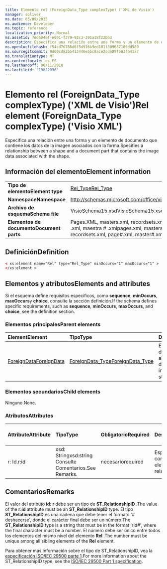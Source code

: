 ```yaml
---
title: Elemento rel (ForeignData_Type complexType) ('XML de Visio')
manager: soliver
ms.date: 03/09/2015
ms.audience: Developer
ms.topic: reference
localization_priority: Normal
ms.assetid: 7ed604ef-e001-f379-92c3-391a18f22bb3
description: Especifica una relación entre una forma y un elemento de documento que contiene los datos de la imagen asociados con la forma.
ms.openlocfilehash: f54cd76788d6f5d916b9ed181f309687109dd589
ms.sourcegitcommit: 9d60cd82b5413446e5bc8ace2cd689f683fb41a7
ms.translationtype: MT
ms.contentlocale: es-ES
ms.lasthandoff: 06/11/2018
ms.locfileid: "19822936"
---
```

# <a name="rel-element-foreigndatatype-complextype-visio-xml"></a><span data-ttu-id="87c4c-103">Elemento rel (ForeignData_Type complexType) ('XML de Visio')</span><span class="sxs-lookup"><span data-stu-id="87c4c-103">Rel element (ForeignData_Type complexType) ('Visio XML')</span></span>

<span data-ttu-id="87c4c-104">Especifica una relación entre una forma y un elemento de documento que contiene los datos de la imagen asociados con la forma.</span><span class="sxs-lookup"><span data-stu-id="87c4c-104">Specifies a relationship between a shape and a document part that contains the image data associated with the shape.</span></span>
  
## <a name="element-information"></a><span data-ttu-id="87c4c-105">Información del elemento</span><span class="sxs-lookup"><span data-stu-id="87c4c-105">Element information</span></span>

|||
|:-----|:-----|
|<span data-ttu-id="87c4c-106">**Tipo de elemento**</span><span class="sxs-lookup"><span data-stu-id="87c4c-106">**Element type**</span></span> <br/> |[<span data-ttu-id="87c4c-107">Rel_Type</span><span class="sxs-lookup"><span data-stu-id="87c4c-107">Rel_Type</span></span>](rel_type-complextypevisio-xml.md) <br/> |
|<span data-ttu-id="87c4c-108">**Namespace**</span><span class="sxs-lookup"><span data-stu-id="87c4c-108">**Namespace**</span></span> <br/> |http://schemas.microsoft.com/office/visio/2012/main  <br/> |
|<span data-ttu-id="87c4c-109">**Archivo de esquema**</span><span class="sxs-lookup"><span data-stu-id="87c4c-109">**Schema file**</span></span> <br/> |<span data-ttu-id="87c4c-110">VisioSchema15.xsd</span><span class="sxs-lookup"><span data-stu-id="87c4c-110">VisioSchema15.xsd</span></span>  <br/> |
|<span data-ttu-id="87c4c-111">**Elementos de documento**</span><span class="sxs-lookup"><span data-stu-id="87c4c-111">**Document parts**</span></span> <br/> |<span data-ttu-id="87c4c-112">Pages.XML, masters.xml, recordsets.xml, página # .xml, maestra # .xml</span><span class="sxs-lookup"><span data-stu-id="87c4c-112">pages.xml, masters.xml, recordsets.xml, page#.xml, master#.xml</span></span>  <br/> |
   
## <a name="definition"></a><span data-ttu-id="87c4c-113">Definición</span><span class="sxs-lookup"><span data-stu-id="87c4c-113">Definition</span></span>

```XML
< xs:element name="Rel" type="Rel_Type" minOccurs="1" maxOccurs="1" >
</xs:element >
```

## <a name="elements-and-attributes"></a><span data-ttu-id="87c4c-114">Elementos y atributos</span><span class="sxs-lookup"><span data-stu-id="87c4c-114">Elements and attributes</span></span>

<span data-ttu-id="87c4c-115">Si el esquema define requisitos específicos, como **sequence**, **minOccurs**, **maxOccurs**y **choice**, consulte la sección definición.</span><span class="sxs-lookup"><span data-stu-id="87c4c-115">If the schema defines specific requirements, such as **sequence**, **minOccurs**, **maxOccurs**, and **choice**, see the definition section.</span></span> 
  
### <a name="parent-elements"></a><span data-ttu-id="87c4c-116">Elementos principales</span><span class="sxs-lookup"><span data-stu-id="87c4c-116">Parent elements</span></span>

|<span data-ttu-id="87c4c-117">**Element**</span><span class="sxs-lookup"><span data-stu-id="87c4c-117">**Element**</span></span>|<span data-ttu-id="87c4c-118">**Tipo**</span><span class="sxs-lookup"><span data-stu-id="87c4c-118">**Type**</span></span>|<span data-ttu-id="87c4c-119">**Descripción**</span><span class="sxs-lookup"><span data-stu-id="87c4c-119">**Description**</span></span>|
|:-----|:-----|:-----|
|[<span data-ttu-id="87c4c-120">ForeignData</span><span class="sxs-lookup"><span data-stu-id="87c4c-120">ForeignData</span></span>](foreigndata-element-shapesheet_type-complextypevisio-xml.md) <br/> |[<span data-ttu-id="87c4c-121">ForeignData_Type</span><span class="sxs-lookup"><span data-stu-id="87c4c-121">ForeignData_Type</span></span>](foreigndata_type-complextypevisio-xml.md) <br/> |<span data-ttu-id="87c4c-122">Especifica una instancia de datos de imagen almacenados en el dibujo.</span><span class="sxs-lookup"><span data-stu-id="87c4c-122">Specifies one instance of image data stored in the drawing.</span></span>  <br/> |
   
### <a name="child-elements"></a><span data-ttu-id="87c4c-123">Elementos secundarios</span><span class="sxs-lookup"><span data-stu-id="87c4c-123">Child elements</span></span>

<span data-ttu-id="87c4c-124">Ninguno.</span><span class="sxs-lookup"><span data-stu-id="87c4c-124">None.</span></span>
  
### <a name="attributes"></a><span data-ttu-id="87c4c-125">Atributos</span><span class="sxs-lookup"><span data-stu-id="87c4c-125">Attributes</span></span>

|<span data-ttu-id="87c4c-126">**Attribute**</span><span class="sxs-lookup"><span data-stu-id="87c4c-126">**Attribute**</span></span>|<span data-ttu-id="87c4c-127">**Tipo**</span><span class="sxs-lookup"><span data-stu-id="87c4c-127">**Type**</span></span>|<span data-ttu-id="87c4c-128">**Obligatorio**</span><span class="sxs-lookup"><span data-stu-id="87c4c-128">**Required**</span></span>|<span data-ttu-id="87c4c-129">**Descripción**</span><span class="sxs-lookup"><span data-stu-id="87c4c-129">**Description**</span></span>|<span data-ttu-id="87c4c-130">**Valores posibles**</span><span class="sxs-lookup"><span data-stu-id="87c4c-130">**Possible values**</span></span>|
|:-----|:-----|:-----|:-----|:-----|
|<span data-ttu-id="87c4c-131">r: Id.</span><span class="sxs-lookup"><span data-stu-id="87c4c-131">r:id</span></span>  <br/> |<span data-ttu-id="87c4c-132">xsd: String</span><span class="sxs-lookup"><span data-stu-id="87c4c-132">xsd:string</span></span>  <br/> <span data-ttu-id="87c4c-133">Consulte Comentarios.</span><span class="sxs-lookup"><span data-stu-id="87c4c-133">See Remarks.</span></span>  <br/> |<span data-ttu-id="87c4c-134">necesario</span><span class="sxs-lookup"><span data-stu-id="87c4c-134">required</span></span>  <br/> |<span data-ttu-id="87c4c-135">Especifica una relación con un elemento.</span><span class="sxs-lookup"><span data-stu-id="87c4c-135">Specifies a relationship to a part.</span></span>  <br/> |<span data-ttu-id="87c4c-136">"quitar #"</span><span class="sxs-lookup"><span data-stu-id="87c4c-136">"rId#"</span></span>  <br/> <span data-ttu-id="87c4c-137">Consulte Comentarios.</span><span class="sxs-lookup"><span data-stu-id="87c4c-137">See Remarks.</span></span>  <br/> |
   
## <a name="remarks"></a><span data-ttu-id="87c4c-138">Comentarios</span><span class="sxs-lookup"><span data-stu-id="87c4c-138">Remarks</span></span>

<span data-ttu-id="87c4c-139">El valor del atributo **id: r** debe ser un tipo de **ST_RelationshipID** .</span><span class="sxs-lookup"><span data-stu-id="87c4c-139">The value of the **r:id** attribute must be an **ST_RelationshipID** type.</span></span> <span data-ttu-id="87c4c-140">El tipo **ST_RelationshipID** es una cadena que debe tener el formato '# deshacerse', donde el carácter final debe ser un número.</span><span class="sxs-lookup"><span data-stu-id="87c4c-140">The **ST_RelationshipID** type is a string that must be in the format 'rId#', where the final character must be a number.</span></span> <span data-ttu-id="87c4c-141">El número debe ser único entre todos los elementos del mismo nivel del elemento **Rel** .</span><span class="sxs-lookup"><span data-stu-id="87c4c-141">The number must be unique among all sibling elements of the **Rel** element.</span></span> 
  
<span data-ttu-id="87c4c-142">Para obtener más información sobre el tipo de ST_RelationshipID, vea la [especificación ISO/IEC 29500 parte 1](http://www.iso.org/iso/home/store/catalogue_tc/catalogue_detail.md?csnumber=61750).</span><span class="sxs-lookup"><span data-stu-id="87c4c-142">For more information about the ST_RelationshipID type, see the [ISO/IEC 29500 Part 1 specification](http://www.iso.org/iso/home/store/catalogue_tc/catalogue_detail.md?csnumber=61750).</span></span>
  

